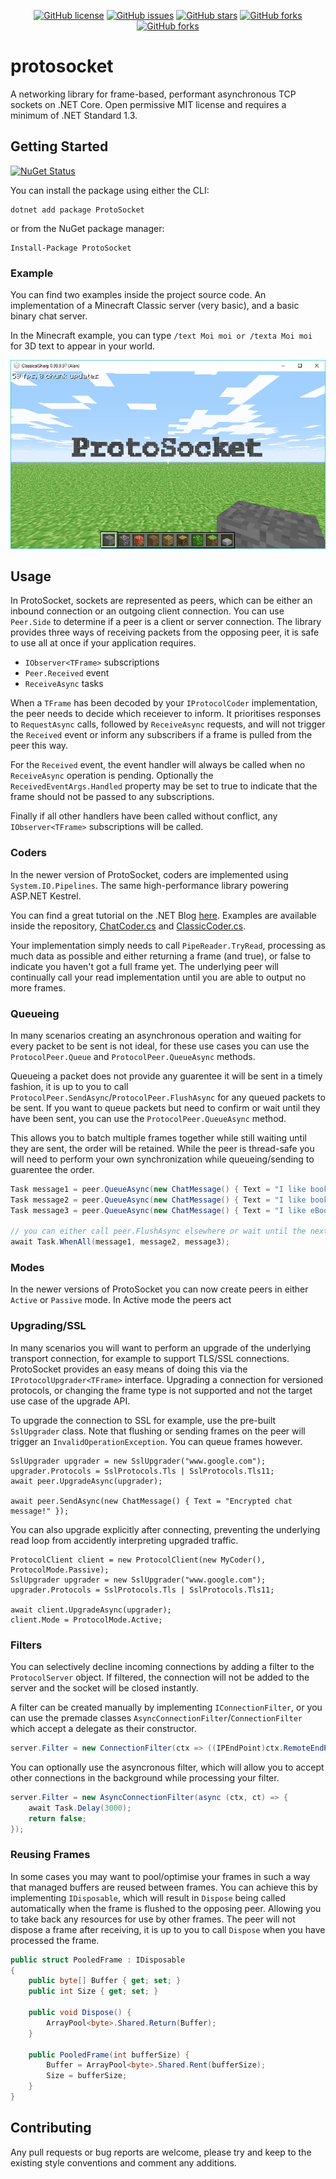 <div align="center">

[![GitHub license](https://img.shields.io/badge/license-MIT-blue.svg?style=flat-square)](https://raw.githubusercontent.com/alandoherty/protosocket-net/master/LICENSE)
[![GitHub issues](https://img.shields.io/github/issues/alandoherty/protosocket-net.svg?style=flat-square)](https://github.com/alandoherty/protosocket-net/issues)
[![GitHub stars](https://img.shields.io/github/stars/alandoherty/protosocket-net.svg?style=flat-square)](https://github.com/alandoherty/protosocket-net/stargazers)
[![GitHub forks](https://img.shields.io/github/forks/alandoherty/protosocket-net.svg?style=flat-square)](https://github.com/alandoherty/protosocket-net/network)
[![GitHub forks](https://img.shields.io/nuget/dt/ProtoSocket.svg?style=flat-square)](https://www.nuget.org/packages/ProtoSocket/)

</div>

# protosocket

A networking library for frame-based, performant asynchronous TCP sockets on .NET Core. Open permissive MIT license and requires a minimum of .NET Standard 1.3.

## Getting Started

[![NuGet Status](https://img.shields.io/nuget/v/ProtoSocket.svg?style=flat-square)](https://www.nuget.org/packages/ProtoSocket/)

You can install the package using either the CLI:

```
dotnet add package ProtoSocket
```

or from the NuGet package manager:

```
Install-Package ProtoSocket
```

### Example

You can find two examples inside the project source code. An implementation of a Minecraft Classic server (very basic), and a basic binary chat server.

In the Minecraft example, you can type `/text Moi moi or /texta Moi moi` for 3D text to appear in your world. 

![Example](docs/img/example_minecraft.png)

## Usage

In ProtoSocket, sockets are represented as peers, which can be either an inbound connection or an outgoing client connection. You can use `Peer.Side` to determine if a peer is a client or server connection. The library provides three ways of receiving packets from the opposing peer, it is safe to use all at once if your application requires.

- `IObserver<TFrame>` subscriptions
- `Peer.Received` event
- `ReceiveAsync` tasks

When a `TFrame` has been decoded by your `IProtocolCoder` implementation, the peer needs to decide which receiever to inform. It prioritises responses to `RequestAsync` calls, followed by `ReceiveAsync` requests, and will not trigger the `Received` event or inform any subscribers if a frame is pulled from the peer this way.

For the `Received` event, the event handler will always be called when no `ReceiveAsync` operation is pending. Optionally the `ReceivedEventArgs.Handled` property may be set to true to indicate that the frame should not be passed to any subscriptions.

Finally if all other handlers have been called without conflict, any `IObserver<TFrame>` subscriptions will be called.

### Coders

In the newer version of ProtoSocket, coders are implemented using `System.IO.Pipelines`. The same high-performance library powering ASP.NET Kestrel.

You can find a great tutorial on the .NET Blog [here](https://blogs.msdn.microsoft.com/dotnet/2018/07/09/system-io-pipelines-high-performance-io-in-net/). Examples are available inside the repository, [ChatCoder.cs](samples/Example.Chat/ChatCoder.cs) and [ClassicCoder.cs](samples/Example.Minecraft/Net/ClassicCoder.cs).

Your implementation simply needs to call `PipeReader.TryRead`, processing as much data as possible and either returning a frame (and true), or false to indicate you haven't got a full frame yet. The underlying peer will continually call your read implementation until you are able to output no more frames.

### Queueing

In many scenarios creating an asynchronous operation and waiting for every packet to be sent is not ideal, for these use cases you can use the `ProtocolPeer.Queue` and `ProtocolPeer.QueueAsync` methods.

Queueing a packet does not provide any guarentee it will be sent in a timely fashion, it is up to you to call `ProtocolPeer.SendAsync`/`ProtocolPeer.FlushAsync` for any queued packets to be sent. If you want to queue packets but need to confirm or wait until they have been sent, you can use the `ProtocolPeer.QueueAsync` method.

This allows you to batch multiple frames together while still waiting until they are sent, the order will be retained. While the peer is thread-safe you will need to perform your own synchronization while queueing/sending to guarentee the order.

```csharp
Task message1 = peer.QueueAsync(new ChatMessage() { Text = "I like books" });
Task message2 = peer.QueueAsync(new ChatMessage() { Text = "I like books alot" });
Task message3 = peer.QueueAsync(new ChatMessage() { Text = "I like eBooks too" });

// you can either call peer.FlushAsync elsewhere or wait until the next call to peer.SendAsync(TFrame/TFrame[]/etc)
await Task.WhenAll(message1, message2, message3);
``` 

### Modes

In the newer versions of ProtoSocket you can now create peers in either `Active` or `Passive` mode. In Active mode the peers act 

### Upgrading/SSL

In many scenarios you will want to perform an upgrade of the underlying transport connection, for example to support TLS/SSL connections. ProtoSocket provides an easy means of doing this via the `IProtocolUpgrader<TFrame>` interface. Upgrading a connection for versioned protocols, or changing the frame type is not supported and not the target use case of the upgrade API.

To upgrade the connection to SSL for example, use the pre-built `SslUpgrader` class. Note that flushing or sending frames on the peer will trigger an `InvalidOperationException`. You can queue frames however.

```
SslUpgrader upgrader = new SslUpgrader("www.google.com");
upgrader.Protocols = SslProtocols.Tls | SslProtocols.Tls11;
await peer.UpgradeAsync(upgrader);

await peer.SendAsync(new ChatMessage() { Text = "Encrypted chat message!" });
```

You can also upgrade explicitly after connecting, preventing the underlying read loop from accidently interpreting upgraded traffic.

```
ProtocolClient client = new ProtocolClient(new MyCoder(), ProtocolMode.Passive);
SslUpgrader upgrader = new SslUpgrader("www.google.com");
upgrader.Protocols = SslProtocols.Tls | SslProtocols.Tls11;

await client.UpgradeAsync(upgrader);
client.Mode = ProtocolMode.Active;
```

### Filters

You can selectively decline incoming connections by adding a filter to the `ProtocolServer` object. If filtered, the connection will not be added to the server and the socket will be closed instantly.

A filter can be created manually by implementing `IConnectionFilter`, or you can use the premade classes `AsyncConnectionFilter`/`ConnectionFilter` which accept a delegate as their constructor.

```csharp
server.Filter = new ConnectionFilter(ctx => ((IPEndPoint)ctx.RemoteEndPoint).Address != IPAddress.Parse("192.168.0.2"));
```

You can optionally use the asyncronous filter, which will allow you to accept other connections in the background while processing your filter.

```csharp
server.Filter = new AsyncConnectionFilter(async (ctx, ct) => {
	await Task.Delay(3000);
	return false;
});
```

### Reusing Frames

In some cases you may want to pool/optimise your frames in such a way that managed buffers are reused between frames. You can achieve this by implementing `IDisposable`, which will result in `Dispose` being called automatically when the frame is flushed to the opposing peer. Allowing you to take back any resources for use by other frames. The peer will not dispose a frame after receiving, it is up to you to call `Dispose` when you have processed the frame.

```csharp
public struct PooledFrame : IDisposable
{
	public byte[] Buffer { get; set; }
	public int Size { get; set; }

	public void Dispose() {
		ArrayPool<byte>.Shared.Return(Buffer);
	}

	public PooledFrame(int bufferSize) {
		Buffer = ArrayPool<byte>.Shared.Rent(bufferSize);
		Size = bufferSize;
	}
}
```

## Contributing

Any pull requests or bug reports are welcome, please try and keep to the existing style conventions and comment any additions.

